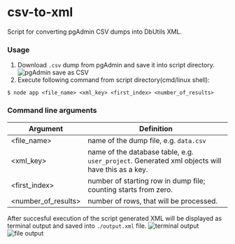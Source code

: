 # csv-to-xml

Script for converting pgAdmin CSV dumps into DbUtils XML.

### Usage

1. Download `.csv` dump from pgAdmin and save it into script directory.
   ![pgAdmin save as CSV](https://image.prntscr.com/image/t4AFYGlBSHCr52ubyWgGWQ.png 'pgAdmin save as CSV')
2. Execute following command from script directory(cmd/linux shell):

```
$ node app <file_name> <xml_key> <first_index> <number_of_results>
```

### Command line arguments

| Argument            | Definition                                                                                      |
| ------------------- | ----------------------------------------------------------------------------------------------- |
| <file_name>         | name of the dump file, e.g. `data.csv`                                                          |
| <xml_key>           | name of the database table, e.g. `user_project`. Generated xml objects will have this as a key. |
| <first_index>       | number of starting row in dump file; counting starts from zero.                                 |
| <number_of_results> | number of rows, that will be processed.                                                         |

After succesful execution of the script generated XML will be displayed as terminal output and saved into `./output.xml` file.
![terminal output](https://image.prntscr.com/image/IZleOzE1RY6Oo9tFK6k65g.png 'terminal output')
![file output](https://image.prntscr.com/image/SY3wtFy3QbenVCpFreXqIg.png 'file output')
